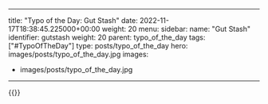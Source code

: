 
---
title: "Typo of the Day: Gut Stash"
date: 2022-11-17T18:38:45.225000+00:00
weight: 20
menu:
  sidebar:
    name: "Gut Stash"
    identifier: gutstash
    weight: 20
    parent: typo_of_the_day
tags: ["#TypoOfTheDay"]
type: posts/typo_of_the_day
hero: images/posts/typo_of_the_day.jpg
images:
- images/posts/typo_of_the_day.jpg
---


{{<fosstodon user="mariatta" id="109360599873925944">}}

